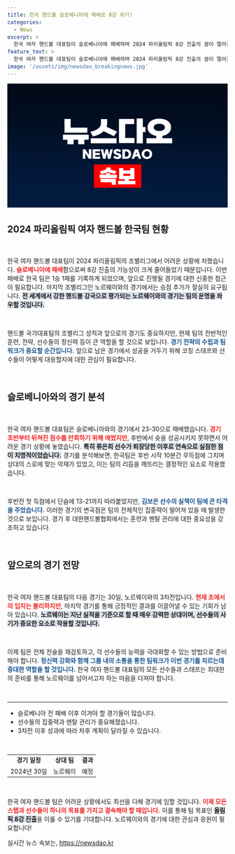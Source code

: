 ```yaml
---
title: 한국 핸드볼 슬로베니아에 패배로 8강 위기!
categories:
  - News
excerpt: >
  한국 여자 핸드볼 대표팀이 슬로베니아에 패배하며 2024 파리올림픽 8강 진출의 꿈이 멀어졌다. 강팀들과의 대결이 남아 있는 상황에서, 이들이 반전에 성공할 수 있을지 주목된다!
feature_text: >
  한국 여자 핸드볼 대표팀이 슬로베니아에 패배하며 2024 파리올림픽 8강 진출의 꿈이 멀어졌다. 강팀들과의 대결이 남아 있는 상황에서, 이들이 반전에 성공할 수 있을지 주목된다!
image: '/assets/img/newsdao_breakingnews.jpg'
---
```


<p><img src="/assets/img/newsdao_breakingnews.jpg" alt="cryptoinkorea 속보" /></p>

<h2 data-ke-size="size26">2024 파리올림픽 여자 핸드볼 한국팀 현황</h2>

<p data-ke-size="size16">&nbsp;</p>

<p>한국 여자 핸드볼 대표팀이 2024 파리올림픽의 조별리그에서 어려운 상황에 처했습니다. <b><span style="color: #ee2323;">슬로베니아에 패배</span></b>함으로써 8강 진출의 가능성이 크게 줄어들었기 때문입니다. 이번 패배로 한국 팀은 1승 1패를 기록하게 되었으며, 앞으로 진행될 경기에 대한 신중한 접근이 필요합니다. 마지막 조별리그인 노르웨이와의 경기에서는 승점 추가가 절실히 요구됩니다. <b><span style="background-color: #21538527;">전 세계에서 강한 핸드볼 강국으로 평가되는 노르웨이와의 경기는 팀의 운명을 좌우할 것입니다.</span></b></p>

<p data-ke-size="size16">&nbsp;</p>

<p>핸드볼 국가대표팀의 조별리그 성적과 앞으로의 경기도 중요하지만, 현재 팀의 전반적인 훈련, 전략, 선수들의 정신력 등이 큰 역할을 할 것으로 보입니다. <b><span style="color: #1a5490;">경기 전략의 수립과 팀워크가 중요할 순간입니다.</span></b> 앞으로 남은 경기에서 성공을 거두기 위해 코칭 스태프와 선수들이 어떻게 대응할지에 대한 관심이 필요합니다. </p>

<p data-ke-size="size16">&nbsp;</p>

<h2 data-ke-size="size26">슬로베니아와의 경기 분석</h2>

<p data-ke-size="size16">&nbsp;</p>

<p>한국 여자 핸드볼 대표팀은 슬로베니아와의 경기에서 23-30으로 패배했습니다. <b><span style="color: #ee2323;">경기 초반부터 뒤쳐진 점수를 만회하기 위해 애썼지만</span></b>, 후반에서 슛을 성공시키지 못하면서 어려운 경기 상황에 놓였습니다. <b><span style="background-color: #21538527;">특히 류은희 선수가 퇴장당한 이후로 연속으로 실점한 점이 치명적이었습니다.</span></b> 경기를 분석해보면, 한국팀은 후반 시작 10분간 무득점에 그치며 상대의 스로에 맞는 악재가 있었고, 이는 팀의 리듬을 깨뜨리는 결정적인 요소로 작용했습니다. </p>

<p data-ke-size="size16">&nbsp;</p>

<p>후반전 첫 득점에서 단숨에 13-21까지 따라붙었지만, <b><span style="color: #1a5490;">김보은 선수의 실책이 팀에 큰 타격을 주었습니다.</span></b> 이러한 경기의 변곡점은 팀의 전체적인 집중력이 떨어져 있을 때 발생한 것으로 보입니다. 경기 후 대한핸드볼협회에서는 훈련과 멘탈 관리에 대한 중요성을 강조하고 있습니다. </p>

<p data-ke-size="size16">&nbsp;</p>

<h2 data-ke-size="size26">앞으로의 경기 전망</h2>

<p data-ke-size="size16">&nbsp;</p>

<p>한국 여자 핸드볼 대표팀의 다음 경기는 30일, 노르웨이와의 3차전입니다. <b><span style="color: #ee2323;">현재 조에서의 입지는 불리하지만</span></b>, 마지막 경기를 통해 긍정적인 결과를 이끌어낼 수 있는 기회가 남아 있습니다. <b><span style="background-color: #21538527;">노르웨이는 지난 실적을 기준으로 할 때 매우 강력한 상대이며, 선수들의 사기가 중요한 요소로 작용할 것입니다.</span></b></p>

<p data-ke-size="size16">&nbsp;</p>

<p>이제 팀은 전체 전술을 재검토하고, 각 선수들의 능력을 극대화할 수 있는 방법으로 준비해야 합니다. <b><span style="color: #1a5490;">정신력 강화와 함께 그룹 내의 소통을 통한 팀워크가 이번 경기를 치르는데 중대한 역할을 할 것입니다.</span></b> 한국 여자 핸드볼 대표팀의 모든 선수들과 스태프는 최대한의 준비를 통해 노르웨이를 넘어서고자 하는 마음을 다져야 합니다.   </p>

<p data-ke-size="size16">&nbsp;</p>

<hr>

<ul>
    <li>슬로베니아 전 패배 이후 이겨야 할 경기들이 많습니다.</li>
    <li>선수들의 집중력과 멘탈 관리가 중요해졌습니다.</li>
    <li>3차전 이후 성과에 따라 차후 계획이 달라질 수 있습니다.</li>
</ul>

<p data-ke-size="size16">&nbsp;</p>

<table style="width:100%">
  <tr>
    <td style="text-align: center; height: 17px;"><b>경기 일정</b></td>
    <td style="text-align: center; height: 17px;"><b>상대 팀</b></td>
    <td style="text-align: center; height: 17px;"><b>결과</b></td>
  </tr>
  <tr>
    <td style="text-align: center; height: 17px;">2024년 30일</td>
    <td style="text-align: center; height: 17px;">노르웨이</td>
    <td style="text-align: center; height: 17px;">예정</td>
  </tr>
</table>

<p data-ke-size="size16">&nbsp;</p>

<p>한국 여자 핸드볼 팀은 어려운 상황에서도 최선을 다해 경기에 임할 것입니다. <b><span style="color: #ee2323;">이제 모든 스탭과 선수들이 하나의 목표를 가지고 결속해야 할 때입니다.</span></b> 이를 통해 팀 목표인 <b><span style="background-color: #21538527;">올림픽 8강 진출</span></b>을 이룰 수 있기를 기대합니다. 노르웨이와의 경기에 대한 관심과 응원이 필요합니다!</p>
실시간 뉴스 속보는, <a href="https://newsdao.kr" rel="dofollow">https://newsdao.kr</a>


